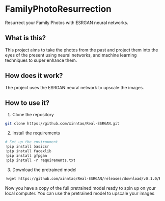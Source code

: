 # FamilyPhotoResurrection
Resurrect your Family Photos with ESRGAN neural networks.

## What is this?

This project aims to take the photos from the past and project them into the eyes of the present using neural networks, and machine learning techniques to super enhance them.

## How does it work?

The project uses the ESRGAN neural network to upscale the images.

## How to use it?

1. Clone the repository

```bash
git clone https://github.com/xinntao/Real-ESRGAN.git
```
2. Install the requirements

```python
# Set up the environment
!pip install basicsr
!pip install facexlib
!pip install gfpgan
!pip install -r requirements.txt
```

3. Download the pretrained model

```bash
!wget https://github.com/xinntao/Real-ESRGAN/releases/download/v0.1.0/RealESRGAN_x4plus.pth -P experiments/pretrained_models
```

Now you have a copy of the full pretrained model ready to spin up on your local computer. You can use the pretrained model to upscale your images.